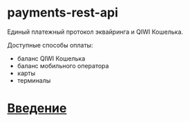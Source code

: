 # payments-rest-api
Единый платежный протокол эквайринга и QIWI Кошелька. 

Доступные способы оплаты:

- баланс QIWI Кошелька
- баланс мобильного оператора
- карты 
- терминалы

# [Введение](#https://github.com/QIWI-API/bill-payments-rest-api-docs/blob/master/_payments_invoice_api_ru.html.md)
